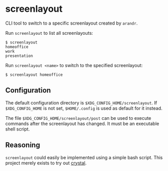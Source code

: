 # screenlayout

CLI tool to switch to a specific screenlayout created by `arandr`.

Run `screenlayout` to list all screenlayouts:

```shell
$ screenlayout
homeoffice
work
presentation
```

Run `screenlayout <name>` to switch to the specified screenlayout:

```shell
$ screenlayout homeoffice
```

## Configuration

The default configuration directory is `$XDG_CONFIG_HOME/screenlayout`. If `$XDG_CONFIG_HOME` is not set, `$HOME/.config` is used as default for it instead.

The file `$XDG_CONFIG_HOME/screenlayout/post` can be used to execute commands after the screenlayout has changed. It must be an executable shell script.

## Reasoning

`screenlayout` could easily be implemented using a simple bash script. This project merely exists to try out [crystal](https://crystal-lang.org).
